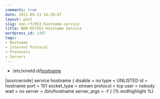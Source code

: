 ```yaml
---
comments: true
date: 2011-09-23 14:20:47
layout: post
slug: non-rfc953-hostname-service
title: NON-RFC953 Hostname Service
wordpress_id: 1307
tags:
- Hostname
- Internet Protocol
- Protocols
- Servers
---
```



	
  * /etc/xinetd.d/[hostname](http://en.wikipedia.org/wiki/Hostname)


[sourcecode]
service hostname {
    disable         = no
    type            = UNLISTED
    id              = hostname
    port            = 101
    socket_type     = stream
    protocol        = tcp
    user            = nobody
    wait            = no
    server          = /bin/hostname
    server_args     = -f
}
{% endhighlight %}
